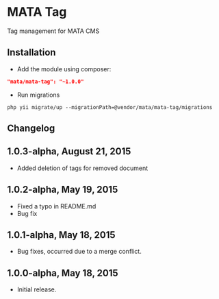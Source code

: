 MATA Tag
==========================================

Tag management for MATA CMS

Installation
------------

- Add the module using composer:

```json
"mata/mata-tag": "~1.0.0"
```

-  Run migrations
```
php yii migrate/up --migrationPath=@vendor/mata/mata-tag/migrations
```


Changelog
---------

## 1.0.3-alpha, August 21, 2015

- Added deletion of tags for removed document

## 1.0.2-alpha, May 19, 2015

- Fixed a typo in README.md
- Bug fix

## 1.0.1-alpha, May 18, 2015

- Bug fixes, occurred due to a merge conflict.

## 1.0.0-alpha, May 18, 2015

- Initial release.

